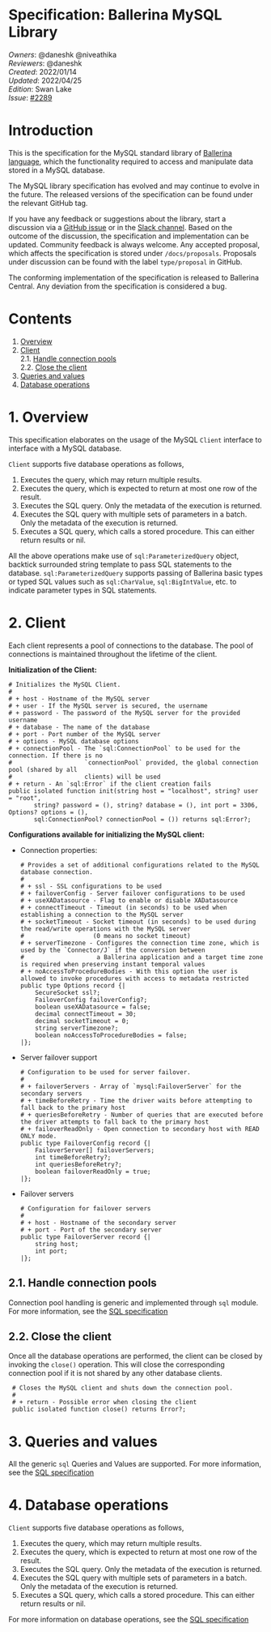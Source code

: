 # Specification: Ballerina MySQL Library

_Owners_: @daneshk @niveathika  
_Reviewers_: @daneshk  
_Created_: 2022/01/14   
_Updated_: 2022/04/25  
_Edition_: Swan Lake  
_Issue_: [#2289](https://github.com/ballerina-platform/ballerina-standard-library/issues/2289)

# Introduction

This is the specification for the MySQL standard library of [Ballerina language](https://ballerina.io/), which the functionality required to access and manipulate data stored in a MySQL database.  

The MySQL library specification has evolved and may continue to evolve in the future. The released versions of the specification can be found under the relevant GitHub tag. 

If you have any feedback or suggestions about the library, start a discussion via a [GitHub issue](https://github.com/ballerina-platform/ballerina-standard-library/issues) or in the [Slack channel](https://ballerina.io/community/). Based on the outcome of the discussion, the specification and implementation can be updated. Community feedback is always welcome. Any accepted proposal, which affects the specification is stored under `/docs/proposals`. Proposals under discussion can be found with the label `type/proposal` in GitHub.

The conforming implementation of the specification is released to Ballerina Central. Any deviation from the specification is considered a bug.

# Contents

1. [Overview](#1-overview)
2. [Client](#2-client)  
   2.1. [Handle connection pools](#21-handle-connection-pools)  
   2.2. [Close the client](#22-close-the-client)
3. [Queries and values](#3-queries-and-values)
4. [Database operations](#4-database-operations)

# 1. Overview

This specification elaborates on the usage of the MySQL `Client` interface to interface with a MySQL database.

`Client` supports five database operations as follows,
1. Executes the query, which may return multiple results.
2. Executes the query, which is expected to return at most one row of the result.
3. Executes the SQL query. Only the metadata of the execution is returned.
4. Executes the SQL query with multiple sets of parameters in a batch. Only the metadata of the execution is returned.
5. Executes a SQL query, which calls a stored procedure. This can either return results or nil.

All the above operations make use of `sql:ParameterizedQuery` object, backtick surrounded string template to pass
SQL statements to the database. `sql:ParameterizedQuery` supports passing of Ballerina basic types or typed SQL values
such as `sql:CharValue`, `sql:BigIntValue`, etc. to indicate parameter types in SQL statements.

# 2. Client

Each client represents a pool of connections to the database. The pool of connections is maintained throughout the
lifetime of the client.

**Initialization of the Client:**
```ballerina
# Initializes the MySQL Client.
#
# + host - Hostname of the MySQL server
# + user - If the MySQL server is secured, the username
# + password - The password of the MySQL server for the provided username
# + database - The name of the database
# + port - Port number of the MySQL server
# + options - MySQL database options
# + connectionPool - The `sql:ConnectionPool` to be used for the connection. If there is no
#                    `connectionPool` provided, the global connection pool (shared by all 
#                    clients) will be used
# + return - An `sql:Error` if the client creation fails
public isolated function init(string host = "localhost", string? user = "root", 
       string? password = (), string? database = (), int port = 3306, Options? options = (), 
       sql:ConnectionPool? connectionPool = ()) returns sql:Error?;
```

**Configurations available for initializing the MySQL client:**
* Connection properties:
  ```ballerina
  # Provides a set of additional configurations related to the MySQL database connection.
  #
  # + ssl - SSL configurations to be used
  # + failoverConfig - Server failover configurations to be used
  # + useXADatasource - Flag to enable or disable XADatasource
  # + connectTimeout - Timeout (in seconds) to be used when establishing a connection to the MySQL server
  # + socketTimeout - Socket timeout (in seconds) to be used during the read/write operations with the MySQL server
  #                   (0 means no socket timeout)
  # + serverTimezone - Configures the connection time zone, which is used by the `Connector/J` if the conversion between
  #                    a Ballerina application and a target time zone is required when preserving instant temporal values
  # + noAccessToProcedureBodies - With this option the user is allowed to invoke procedures with access to metadata restricted
  public type Options record {|
      SecureSocket ssl?;
      FailoverConfig failoverConfig?;
      boolean useXADatasource = false;
      decimal connectTimeout = 30;
      decimal socketTimeout = 0;
      string serverTimezone?;
      boolean noAccessToProcedureBodies = false;
  |};
  ```
* Server failover support
   ```ballerina
   # Configuration to be used for server failover.
   #
   # + failoverServers - Array of `mysql:FailoverServer` for the secondary servers
   # + timeBeforeRetry - Time the driver waits before attempting to fall back to the primary host
   # + queriesBeforeRetry - Number of queries that are executed before the driver attempts to fall back to the primary host
   # + failoverReadOnly - Open connection to secondary host with READ ONLY mode.
   public type FailoverConfig record {|
       FailoverServer[] failoverServers;
       int timeBeforeRetry?;
       int queriesBeforeRetry?;
       boolean failoverReadOnly = true;
   |};
   ```
* Failover servers
   ```ballerina
   # Configuration for failover servers
   #
   # + host - Hostname of the secondary server
   # + port - Port of the secondary server
   public type FailoverServer record {|
       string host;
       int port;
   |};
   ```

## 2.1. Handle connection pools

Connection pool handling is generic and implemented through `sql` module. For more information, see the
[SQL specification](https://github.com/ballerina-platform/module-ballerina-sql/blob/master/docs/spec/spec.md#21-connection-pool-handling)

## 2.2. Close the client

Once all the database operations are performed, the client can be closed by invoking the `close()`
operation. This will close the corresponding connection pool if it is not shared by any other database clients.

   ```ballerina
    # Closes the MySQL client and shuts down the connection pool.
    #
    # + return - Possible error when closing the client
    public isolated function close() returns Error?;
   ```

# 3. Queries and values

All the generic `sql` Queries and Values are supported. For more information, see the
[SQL specification](https://github.com/ballerina-platform/module-ballerina-sql/blob/master/docs/spec/spec.md#3-queries-and-values)

# 4. Database operations

`Client` supports five database operations as follows,
1. Executes the query, which may return multiple results.
2. Executes the query, which is expected to return at most one row of the result.
3. Executes the SQL query. Only the metadata of the execution is returned.
4. Executes the SQL query with multiple sets of parameters in a batch. Only the metadata of the execution is returned.
5. Executes a SQL query, which calls a stored procedure. This can either return results or nil.

For more information on database operations, see the [SQL specification](https://github.com/ballerina-platform/module-ballerina-sql/blob/master/docs/spec/spec.md#4-database-operations)
